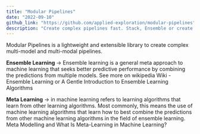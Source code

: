 ```yaml
---
title: "Modular Pipelines"
date: "2022-09-10"
github_link: "https://github.com/applied-exploration/modular-pipelines"
description: "Create complex pipelines fast. Stack, Ensemble or create multi-objective optimization."
---
```


Modular Pipelines is a lightweight and extensible library to create complex multi-model and multi-modal pipelines.

**Ensemble Learning** → Ensemble learning is a general meta approach to machine learning that seeks better predictive performance by combining the predictions from multiple models. See more on wikipedia Wiki - Ensemble Learning or A Gentle Introduction to Ensemble Learning Algorithms

**Meta Learning** → in machine learning refers to learning algorithms that learn from other learning algorithms. Most commonly, this means the use of machine learning algorithms that learn how to best combine the predictions from other machine learning algorithms in the field of ensemble learning. Meta Modelling and What Is Meta-Learning in Machine Learning?